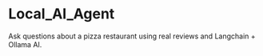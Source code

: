 # Local_AI_Agent
Ask questions about a pizza restaurant using real reviews and Langchain + Ollama AI.
